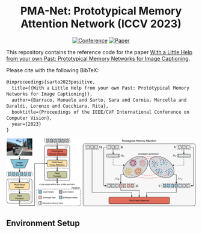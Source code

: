 
<div align="center">
  <h1>PMA-Net: Prototypical Memory Attention Network (ICCV 2023) </h1>

[![Conference](https://img.shields.io/badge/ICCV-2023-f9f107.svg)](https://aggiungere)
[![Paper](https://img.shields.io/badge/Paper-arxiv.2303.12112-B31B1B.svg)](https://arxiv.org/abs/2303.12112)
  
</div>

This repository contains the reference code for the paper [With a Little Help from your own Past: Prototypical Memory Networks for Image Captioning]().

Please cite with the following BibTeX:
```
@inproceedings{sarto2023positive,
  title={{With a Little Help from your own Past: Prototypical Memory Networks for Image Captioning}},
  author={Barraco, Manuele and Sarto, Sara and Cornia, Marcella and Baraldi, Lorenzo and Cucchiara, Rita},
  booktitle={Proceedings of the IEEE/CVF International Conference on Computer Vision},
  year={2023}
}
```
<p align="center">
  <img src="model_pma_net.png" alt="PMA-Net" width="820" />
</p> 

## Environment Setup
